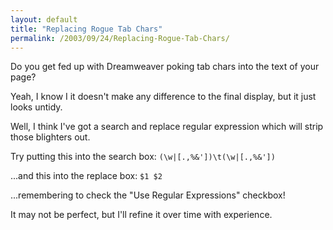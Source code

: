 ```yaml
---
layout: default
title: "Replacing Rogue Tab Chars"
permalink: /2003/09/24/Replacing-Rogue-Tab-Chars/
---
```


<P>Do you get fed up with Dreamweaver poking tab chars into the text of your page?</P>
<P>Yeah, I know I it doesn't make any difference to the final display, but it just looks untidy.</P>
<P>Well, I think I've got a search and replace regular expression which will strip those blighters out.</P>
<P>Try putting this into the search box: <CODE>(\w|[.,%&amp;'])\t(\w|[.,%&amp;'])</CODE></P>
<P>...and this into the replace box: <CODE>$1 $2</CODE></P>
<P>...remembering to check the "Use Regular Expressions" checkbox!</P>
<P>It may not be perfect, but I'll refine it over time with experience.</P>